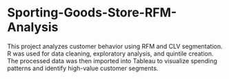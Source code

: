# Sporting-Goods-Store-RFM-Analysis
This project analyzes customer behavior using RFM and CLV segmentation. R was used for data cleaning, exploratory analysis, and quintile creation. The processed data was then imported into Tableau to visualize spending patterns and identify high-value customer segments.
